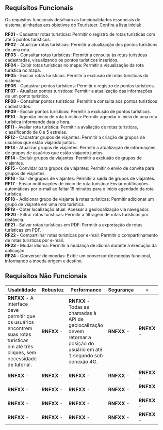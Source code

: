 ## Requisitos Funcionais
Os requisitos funcionais detalham as funcionalidades essenciais do sistema, alinhadas aos objetivos do Touristeer. Confira a lista inicial:

**RF01** - Cadastrar rotas turísticas: Permitir o registro de rotas turísticas com até 5 pontos turísticos. <br>
**RF02** - Atualizar rotas turísticas: Permitir a atualização dos pontos turísticos de uma rota. <br>
**RF03** - Consultar rotas turísticas: Permitir a consulta às rotas turísticas cadastradas, visualizando os pontos turísticos inseridos. <br>
**RF04** - Exibir rotas turísticas no mapa: Permitir a visualização da rota turística no mapa. <br>
**RF05** - Excluir rotas turísticas: Permitir a exclusão de rotas turísticas do sistema. <br>
**RF06** - Cadastrar pontos turísticos: Permitir o registro de pontos turísticos. <br>
**RF07** - Atualizar pontos turísticos: Permitir a atualização das informações de um ponto turístico. <br>
**RF08** - Consultar pontos turísticos: Permitir a consulta aos pontos turísticos cadastrados. <br>
**RF09** - Excluir pontos turísticos: Permitir a exclusão de pontos turísticos. <br>
**RF10** - Agendar início de rota turística: Permitir agendar o início de uma rota turística informando data e hora. <br>
**RF11** - Avaliar rota turística: Permitir a avaliação de rotas turísticas, classificando de 0 a 5 estrelas. <br>
**RF12** - Cadastrar grupos de viajantes: Permitir a criação de grupos de usuários que estão viajando juntos. <br>
**RF13** - Atualizar grupos de viajantes: Permitir a atualização de informações de grupos de usuários que estão viajando juntos. <br>
**RF14** - Excluir grupos de viajantes: Permitir a exclusão de grupos de viajantes. <br>
**RF15** - Convidar para grupos de viajantes: Permitir o envio de convite para grupos de viajantes. <br>
**RF16** - Sair de grupos de viajantes: Permitir a saída de grupos de viajantes. <br>
**RF17** - Enviar notificações de início de rota turística: Enviar notificações automáticas por e-mail ao faltar 15 minutos para o início agendado da rota turística. <br>
**RF18** - Adicionar grupo de viajante à rotas turísticas: Permitir adicionar um grupo de viajante em uma rota turística. <br>
**RF19** - Obter localização atual: Acessar a geolocalização via navegador. <br>
**RF20** - Filtrar rotas turísticas: Permitir a filtragem de rotas turísticas por distância. <br>
**RF21** - Salvar rotas turísticas em PDF: Permitir a exportação de rotas turísticas em PDF. <br>
**RF22** - Compartilhar rotas turísticas por e-mail: Permitir o compartilhamento de rotas turísticas por e-mail. <br>
**RF23** - Mudar idioma: Permitir a mudança de idioma durante a execução da aplicação. <br>
**RF24** - Conversor de moedas: Exibir um conversor de moedas funcional, informando a moeda origem e destino. <br>


## Requisitos Não Funcionais

| **U**sabilidade | **R**obustez | **P**erformance | **S**egurança | **+** |
| - | - | - | - | - |
| **RNFXX** - A interface deve permitir que os usuários encontrem suas rotas turísticas em até três cliques, sem necessidade de tutorial.| **RNFXX** - | **RNFXX** -  Todas as chamadas à API de geolocalização devem retornar a posição do usuário em até 1 segundo sob conexão 4G. | **RNFXX** - | **RNFXX** - |
|**RNFXX** - | **RNFXX** -| **RNFXX** -  |**RNFXX** -  |**RNFXX** -  |
|**RNFXX** - |**RNFXX** -  | **RNFXX** - |**RNFXX** -  |**RNFXX** -  |
|**RNFXX** - |  **RNFXX** -| **RNFXX** - | **RNFXX** - |**RNFXX** -  |
|**RNFXX** - | **RNFXX** - |**RNFXX** -  |**RNFXX** -  |**RNFXX** -  |